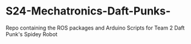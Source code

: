 # S24-Mechatronics-Daft-Punks-
Repo containing the ROS packages and Arduino Scripts for Team 2 Daft Punk's Spidey Robot
